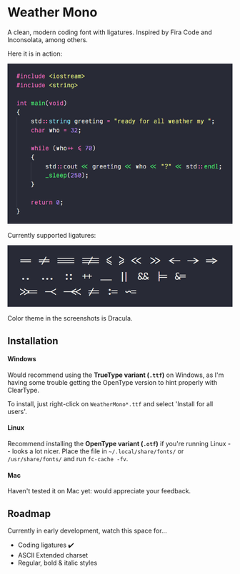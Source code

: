 # Weather Mono

A clean, modern coding font with ligatures. Inspired by Fira Code and Inconsolata, among others.

Here it is in action:

![Code example](./res/example_cpp.png "Code example")

Currently supported ligatures:

![Ligatures](./res/ligs.png "Currently supported ligatures")

Color theme in the screenshots is Dracula.

## Installation

#### Windows

Would recommend using the **TrueType variant (`.ttf`)** on Windows, as I'm having some trouble getting the
OpenType version to hint properly with ClearType.

To install, just right-click on `WeatherMono*.ttf` and select 'Install for all users'.

#### Linux

Recommend installing the **OpenType variant (`.otf`)** if you're running Linux -- looks a lot nicer.
Place the file in `~/.local/share/fonts/` or `/usr/share/fonts/` and run `fc-cache -fv`.

#### Mac

Haven't tested it on Mac yet: would appreciate your feedback.

## Roadmap

Currently in early development, watch this space for...

- Coding ligatures ✔️
- ASCII Extended charset
- Regular, bold & italic styles
